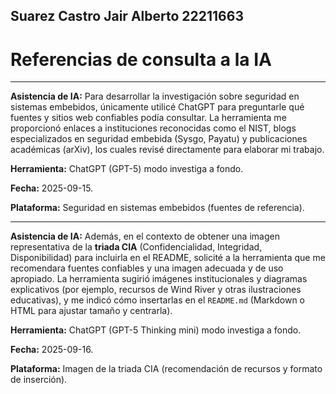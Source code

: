 ## Suarez Castro Jair Alberto 22211663
# Referencias de consulta a la IA
---

**Asistencia de IA:** Para desarrollar la investigación sobre seguridad en sistemas embebidos, únicamente utilicé ChatGPT para preguntarle qué fuentes y sitios web confiables podía consultar. La herramienta me proporcionó enlaces a instituciones reconocidas como el NIST, blogs especializados en seguridad embebida (Sysgo, Payatu) y publicaciones académicas (arXiv), los cuales revisé directamente para elaborar mi trabajo.

**Herramienta:** ChatGPT (GPT-5) modo investiga a fondo.

**Fecha:** 2025-09-15.

**Plataforma:** Seguridad en sistemas embebidos (fuentes de referencia).

---

**Asistencia de IA:** Además, en el contexto de obtener una imagen representativa de la **triada CIA** (Confidencialidad, Integridad, Disponibilidad) para incluirla en el README, solicité a la herramienta que me recomendara fuentes confiables y una imagen adecuada y de uso apropiado. La herramienta sugirió imágenes institucionales y diagramas explicativos (por ejemplo, recursos de Wind River y otras ilustraciones educativas), y me indicó cómo insertarlas en el `README.md` (Markdown o HTML para ajustar tamaño y centrarla).

**Herramienta:** ChatGPT (GPT-5 Thinking mini) modo investiga a fondo.

**Fecha:** 2025-09-16.

**Plataforma:** Imagen de la triada CIA (recomendación de recursos y formato de inserción).
